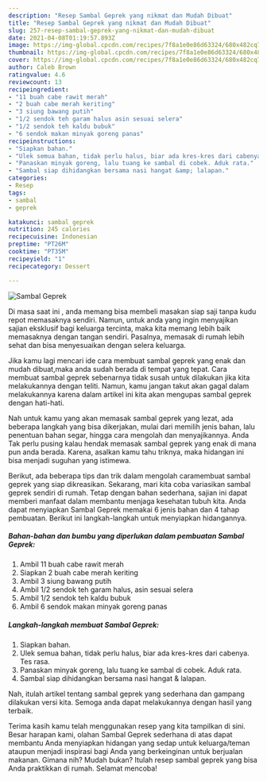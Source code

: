 ```yaml
---
description: "Resep Sambal Geprek yang nikmat dan Mudah Dibuat"
title: "Resep Sambal Geprek yang nikmat dan Mudah Dibuat"
slug: 257-resep-sambal-geprek-yang-nikmat-dan-mudah-dibuat
date: 2021-04-08T01:19:57.893Z
image: https://img-global.cpcdn.com/recipes/7f8a1e0e86d63324/680x482cq70/sambal-geprek-foto-resep-utama.jpg
thumbnail: https://img-global.cpcdn.com/recipes/7f8a1e0e86d63324/680x482cq70/sambal-geprek-foto-resep-utama.jpg
cover: https://img-global.cpcdn.com/recipes/7f8a1e0e86d63324/680x482cq70/sambal-geprek-foto-resep-utama.jpg
author: Caleb Brown
ratingvalue: 4.6
reviewcount: 13
recipeingredient:
- "11 buah cabe rawit merah"
- "2 buah cabe merah keriting"
- "3 siung bawang putih"
- "1/2 sendok teh garam halus asin sesuai selera"
- "1/2 sendok teh kaldu bubuk"
- "6 sendok makan minyak goreng panas"
recipeinstructions:
- "Siapkan bahan."
- "Ulek semua bahan, tidak perlu halus, biar ada kres-kres dari cabenya. Tes rasa."
- "Panaskan minyak goreng, lalu tuang ke sambal di cobek. Aduk rata."
- "Sambal siap dihidangkan bersama nasi hangat &amp; lalapan."
categories:
- Resep
tags:
- sambal
- geprek

katakunci: sambal geprek 
nutrition: 245 calories
recipecuisine: Indonesian
preptime: "PT26M"
cooktime: "PT35M"
recipeyield: "1"
recipecategory: Dessert

---
```



![Sambal Geprek](https://img-global.cpcdn.com/recipes/7f8a1e0e86d63324/680x482cq70/sambal-geprek-foto-resep-utama.jpg)

Di masa  saat ini , anda memang bisa membeli masakan siap saji tanpa kudu repot memasaknya sendiri. Namun, untuk anda yang ingin menyajikan sajian eksklusif bagi keluarga tercinta, maka kita memang lebih baik memasaknya dengan tangan sendiri. Pasalnya, memasak di rumah lebih sehat dan bisa menyesuaikan dengan selera keluarga.

Jika kamu lagi mencari ide cara membuat sambal geprek yang enak dan mudah dibuat,maka anda sudah berada di tempat yang tepat. Cara membuat sambal geprek  sebenarnya tidak susah untuk dilakukan jika kita melakukannya dengan teliti. Namun, kamu jangan takut akan gagal dalam melakukannya 
karena dalam artikel ini kita akan mengupas sambal geprek dengan hati-hati.  



Nah untuk kamu yang akan memasak sambal geprek yang lezat, ada beberapa langkah yang bisa dikerjakan, mulai dari memilih jenis bahan, lalu penentuan bahan segar, hingga cara mengolah dan menyajikannya. Anda Tak perlu pusing kalau hendak memasak sambal geprek yang enak di mana pun anda berada. Karena, asalkan kamu  tahu triknya, maka hidangan ini bisa menjadi suguhan yang istimewa.

Berikut, ada beberapa tips dan trik dalam mengolah caramembuat sambal geprek yang siap dikreasikan. Sekarang, mari kita coba variasikan sambal geprek sendiri di rumah. Tetap dengan bahan sederhana, sajian ini dapat memberi manfaat dalam membantu menjaga kesehatan tubuh kita. Anda dapat menyiapkan Sambal Geprek memakai 6 jenis bahan dan 4 tahap pembuatan. Berikut ini langkah-langkah untuk menyiapkan hidangannya.

<!--inarticleads1-->

##### Bahan-bahan dan bumbu yang diperlukan dalam pembuatan Sambal Geprek:

1. Ambil 11 buah cabe rawit merah
1. Siapkan 2 buah cabe merah keriting
1. Ambil 3 siung bawang putih
1. Ambil 1/2 sendok teh garam halus, asin sesuai selera
1. Ambil 1/2 sendok teh kaldu bubuk
1. Ambil 6 sendok makan minyak goreng panas




<!--inarticleads2-->

##### Langkah-langkah membuat Sambal Geprek:

1. Siapkan bahan.
1. Ulek semua bahan, tidak perlu halus, biar ada kres-kres dari cabenya. Tes rasa.
1. Panaskan minyak goreng, lalu tuang ke sambal di cobek. Aduk rata.
1. Sambal siap dihidangkan bersama nasi hangat &amp; lalapan.




Nah, itulah artikel tentang  sambal geprek  yang sederhana dan gampang dilakukan versi kita. Semoga anda dapat melakukannya dengan hasil yang terbaik. 

Terima kasih kamu telah menggunakan resep yang kita tampilkan di sini. Besar harapan kami, olahan  Sambal Geprek sederhana di atas dapat membantu Anda menyiapkan hidangan yang sedap untuk keluarga/teman ataupun menjadi inspirasi bagi Anda yang berkeinginan untuk berjualan makanan. Gimana nih? Mudah bukan? Itulah resep sambal geprek yang bisa Anda praktikkan di rumah. Selamat mencoba!

